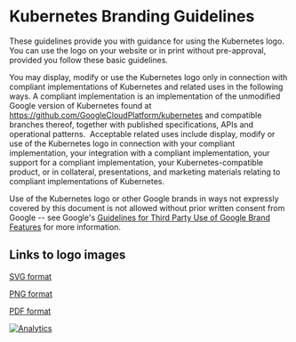 # Kubernetes Branding Guidelines

These guidelines provide you with guidance for using the Kubernetes logo. You can use the logo on your website or in print without pre-approval, provided you follow these basic guidelines.

You may display, modify or use the Kubernetes logo only in connection with compliant implementations of Kubernetes and related uses in the following ways.  A compliant implementation is an implementation of the unmodified Google version of Kubernetes found at https://github.com/GoogleCloudPlatform/kubernetes and compatible branches thereof, together with published specifications, APIs and operational patterns.  Acceptable related uses include display, modify or use of the Kubernetes logo in connection with your compliant implementation, your integration with a compliant implementation, your support for a compliant implementation, your Kubernetes-compatible product, or in collateral, presentations, and marketing materials relating to compliant implementations of Kubernetes.

Use of the Kubernetes logo or other Google brands in ways not expressly covered by this document is not allowed without prior written consent from Google -- see Google's [Guidelines for Third Party Use of Google Brand Features](http://www.google.com/intl/en/permissions/guidelines.html) for more information.

## Links to logo images

[SVG format](https://github.com/GoogleCloudPlatform/kubernetes/raw/master/logo.svg)

[PNG format](https://github.com/GoogleCloudPlatform/kubernetes/raw/master/logo.png)

[PDF format](https://github.com/GoogleCloudPlatform/kubernetes/raw/master/logo.pdf)


[![Analytics](https://kubernetes-site.appspot.com/UA-36037335-10/GitHub/logo_usage_guidelines?pixel)]()
